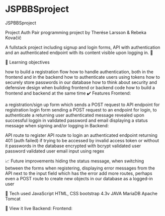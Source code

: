# JSPBBSproject
JSPBBSproject

Project Auth
Pair programming project by Therése Larsson & Rebeka Kovačič

A fullstack project including signup and login forms, API with authentication and an authenticated endpoint with its content visible upon logging in. 🔐

🧠 Learning objectives

how to build a registration flow
how to handle authentication, both in the frontend and in the backend
how to authenticate users using tokens
how to securely store passwords in our database
how to think about security and defensive design when building frontend or backend code
how to build a frontend and backend at the same time
✔️ Features
Frontend:

a registration/sign up form which sends a POST request to API endpoint for registration
login form sending a POST request to an endpoint for login, to authenticate a returning user
authenticated message revealed upon successful loggin in
validated password and email
displaying a status message when signing and/or logging in
Backend:

API route to register
API route to login
an authenticated endpoint returning 401 (auth failed) if trying to be accessed by invalid access token or without it
passwords in the database encrypted with bcrypt
validated user password
validated user email input using regex

📈 Future improvements
hiding the status message, when switching between the forms
when registering, displaying error messages from the API next to the input field which has the error
add more routes, perhaps even a POST route to create new objects in our database as a logged-in user

🤖 Tech used
JavaScript
HTML, CSS
bootstrap 4.3v
JAVA
MariaDB
Apache Tomcat

👀 View it live
Backend: 
Frontend: 
